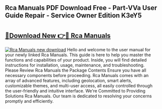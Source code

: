 ## Rca Manuals PDF Download Free - Part-VVa User Guide Repair - Service Owner Edition K3eY5

# <h2><a href="http://bc14909.oget.top/?id=Rca+Manuals">🔗Download New 👉🔴 Rca Manuals</a></h2>

[![Rca Manuals new download](https://i.imgur.com/5g1atiW.png)](http://bc14909.oget.top/?id=Rca+Manuals)
Hello and welcome to the user manual for your newly linked Rca Manuals. This guide is here to help you master the functions and capabilities of your product. Inside, you will find detailed instructions for installation, usage, maintenance, and troubleshooting. Please Review Rca Manuals the Package Contents Ensure you have all necessary components before proceeding. Rca Manuals comes with an array of advanced features, including geolocation, smart alerts, customizable themes, and multi-user access, all easily controlled through the user-friendly and intuitive interface. We're Committed to Providing Solutions Rca Manuals. Our team is dedicated to resolving your concerns promptly and efficiently.
